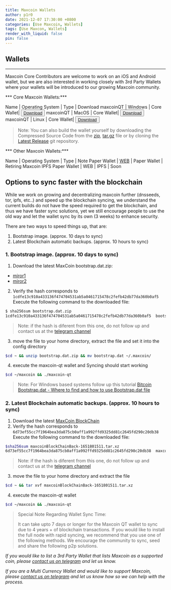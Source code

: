 ```yaml
---
title: Maxcoin Wallets
author: p1r0
date: 2021-12-07 17:30:00 +0800
categories: [Use Maxcoin, Wallets]
tags: [Use Maxcon, Wallets]
render_with_liquid: false
pin: false
---
```


## Wallets 
---
Maxcoin Core Contributors are welcome to work on an iOS and Android wallet, but we are also interested in working closely with 3rd Party Wallets where your wallets will be introduced to our growing Maxcoin community.

*** Core Maxcoin Wallets:***

Name      | Operating System | Type       | Download
maxcoinQT | Windows | Core Wallet| <button type="button" class="btn btn-outline-success">[Download](https://github.com/Max-Coin/maxcoin/releases/download/v0.9.4.2/maxcoin-installer.exe)</button> 
maxcoinQT | MacOS | Core Wallet| <button type="button" class="btn btn-outline-success">[Download](https://github.com/Max-Coin/maxcoin/releases/download/v0.9.4.2/MaxCoin-QT.dmg)</button> 
maxcoinQT | Linux | Core Wallet| <button type="button" class="btn btn-outline-success">[Download](https://github.com/Max-Coin/maxcoin/releases/download/v0.9.4.2/linux_wallet_x64.deb)</button>

> Note: You can also build the wallet yourself by downloading the Compressed Source Code from the [zip](https://github.com/Max-Coin/maxcoin/archive/refs/tags/v0.9.4.2.zip), [tar.gz](https://github.com/Max-Coin/maxcoin/archive/refs/tags/v0.9.4.2.tar.gz) file or by cloning the [Latest Release](https://github.com/Max-Coin/maxcoin/releases/download/v0.9.4.2/) git repository.


*** Other Maxcoin Wallets:***

Name      | Operating System | Type       | Note
Paper Wallet | [WEB](https://github.com/Max-Coin/paper-wallet-generator)  | Paper Wallet | Retiring 
Maxcoin IPFS Paper Wallet | WEB | IPFS | Soon

## Options to sync faster with the blockchain
While we work on growing and decentralizing maxcoin further (dnsseeds, tor, ipfs, etc..) and speed up the blockchain syncing, we understand the current builds do not have the speed required to get the blockchain, and thus we have faster sync solutions, yet we still encourage people to use the old way and let the wallet sync by its own (3 weeks) to enhance security.

There are two ways to speed things up, that are:
1. Bootstrap image. (approx. 10 days to sync)
2. Latest Blockchain automatic backups. (approx. 10 hours to sync)

### 1. Bootstrap image. (approx. 10 days to sync)

1. Download the latest MaxCoin bootstrap.dat.zip: 
  * [miror1](http://bootstrap.getmaxcoin.com)
  * [miror2](http://bootstrap.maxcoinproject.org)

2. Verify the hash corresponds to `1cdfe13c910a433136f474704531ab5a0461715478c2fefb42db77da360b0af5`
Execute the following command to the downloaded file:

```sh
$ sha256sum bootstrap.dat.zip 
1cdfe13c910a433136f474704531ab5a0461715478c2fefb42db77da360b0af5  bootstrap.dat.zip
``` 
> Note: if the hash is diferent from this one, do not follow up and contact us at the [telegram channel](https://t.me/maxcoinproject)

3. move the file to your home directory, extract the file and set it into the config directory
```sh
$cd ~ && unzip bootstrap.dat.zip && mv bootstrap.dat ~/.maxcoin/ 
```
4. execute the maxcoin-qt wallet and Syncing should start working
```sh
$cd ~/maxcoin && ./maxcoin-qt  
```
>Note: For Windows based systems follow up this tutorial [Bitcoin Bootstrap.dat - Where to find and how to use Bootstrap.dat file](https://coinguides.org/bitcoin-bootstrap-dat-source-usage/)

### 2. Latest Blockchain automatic backups. (approx. 10 hours to sync)

1. Download the latest [MaxCoin BlockChain](http://blockchain.getmaxcoin.com)
2. Verify the hash corresponds to `6d73ef55cc7f1964bea3da875cb0aff1a992ffd9325dd81c2645fd290c20db38`
Execute the following command to the downloaded file:

```sh
$sha256sum maxcoinBlockChainBack-1651801511.tar.xz 
6d73ef55cc7f1964bea3da875cb0aff1a992ffd9325dd81c2645fd290c20db38  maxcoinBlockChainBack-1651801511.tar.xz
``` 
> Note: if the hash is diferent from this one, do not follow up and contact us at the [telegram channel](https://t.me/maxcoinproject)

3. move the file to your home directory and extract the file
```sh
$cd ~ && tar xvf maxcoinBlockChainBack-1651801511.tar.xz  
```
4. execute the maxcoin-qt wallet
```sh
$cd ~/maxcoin && ./maxcoin-qt  
```

> Special Note Regarding Wallet Sync Time:
>
>  It can take upto 7 days or longer for the Maxcoin QT wallet to sync due to 4 years + of blockchain transactions.
>  If you would like to install the full node with rapid syncing, we recommend that you use one of the following methods.
>  We encourage the community to sync, seed and share the following p2p solutions.

*If you would like to list a 3rd Party Wallet that lists Maxcoin as a supported coin, please [contact us on telegram](https://t.me/maxcoinproject) and let us know.*

*If you are a Multi Currency Wallet and would like to support Maxcoin, please [contact us on telegram](https://t.me/maxcoinproject) and let us know how so we can help with the process.*
